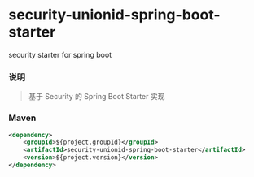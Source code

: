 # security-unionid-spring-boot-starter
security starter for spring boot

### 说明


 > 基于 Security 的 Spring Boot Starter 实现

### Maven

``` xml
<dependency>
	<groupId>${project.groupId}</groupId>
	<artifactId>security-unionid-spring-boot-starter</artifactId>
	<version>${project.version}</version>
</dependency>
```